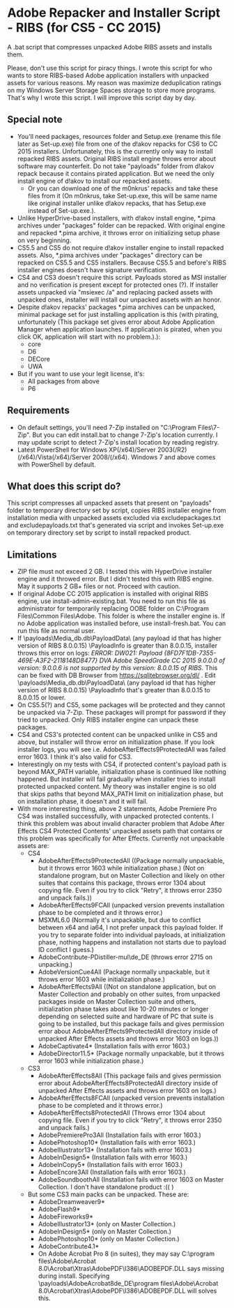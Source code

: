 # Adobe Repacker and Installer Script - RIBS (for CS5 - CC 2015)
A .bat script that compresses unpacked Adobe RIBS assets and installs them.
 
Please, don't use this script for piracy things. I wrote this script for who wants to store RIBS-based Adobe application installers with unpacked assets for various reasons. My reason was maximize deduplication ratings on my Windows Server Storage Spaces storage to store more programs. That's why I wrote this script. I will improve this script day by day.

## Special note
- You'll need packages, resources folder and Setup.exe (rename this file later as Set-up.exe) file from one of the d!akov repacks for CS6 to CC 2015 installers. Unfortunately, this is the currently only way to install repacked RIBS assets. Original RIBS install engine throws error about software may counterfeit. Do not take "payloads" folder from d!akov repack because it contains pirated application. But we need the only install engine of d!akov to install our repacked assets.
  - Or you can download one of the m0nkrus' repacks and take these files from it (On m0nkrus, take Set-up.exe, this will be same name like original installer unlike d!akov repacks, that has Setup.exe instead of Set-up.exe.).
- Unlike HyperDrive-based installers, with d!akov install engine, *.pima archives under "packages" folder can be repacked. With original engine and repacked *.pima archive, it throws error on initializing setup phase on very beginning.
- CS5.5 and CS5 do not require d!akov installer engine to install repacked assets. Also, *.pima archives under "packages" directory can be repacked on CS5.5 and CS5 installers. Because CS5.5 and before's RIBS installer engines doesn't have signature verification.
- CS4 and CS3 doesn't require this script. Payloads stored as MSI installer and no verification is present except for protected ones (?). If installer assets unpacked via "msiexec /a" and replacing packed assets with unpacked ones, installer will install our unpacked assets with an honor.
- Despite d!akov repacks' packages *.pima archives can be unpacked, minimal package set for just installing application is this (with pirating, unfortunately (This package set gives error about Adobe Application Manager when application launches. If application is pirated, when you click OK, application will start with no problem.).):
  - core
  - D6
  - DECore
  - UWA
- But if you want to use your legit license, it's:
  - All packages from above
  - P6

## Requirements
- On default settings, you'll need 7-Zip installed on "C:\Program Files\7-Zip". But you can edit install.bat to change 7-Zip's location currently. I may update script to detect 7-Zip's install location by reading registry.
- Latest PowerShell for Windows XP(/x64)/Server 2003(/R2)(/x64)/Vista(/x64)/Server 2008/(/x64). Windows 7 and above comes with PowerShell by default.

## What does this script do?
This script compresses all unpacked assets that present on "payloads" folder to temporary directory set by script, copies RIBS installer engine from installation media with unpacked assets excluded via excludepackages.txt and excludepayloads.txt that's generated via script and invokes Set-up.exe on temporary directory set by script to install repacked product.

## Limitations
- ZIP file must not exceed 2 GB. I tested this with HyperDrive installer engine and it throwed error. But I didn't tested this with RIBS engine. May it supports 2 GB+ files or not. Proceed with caution.
- If original Adobe CC 2015 application is installed with original RIBS engine, use install-admin-existing.bat. You need to run this file as administrator for temporarily replacing OOBE folder on C:\Program Files\Common Files\Adobe. This folder is where the installer engine is. If no Adobe application was installed before, use install-fresh.bat. You can run this file as normal user.
- If \payloads\Media_db.db\PayloadData\ (any payload id that has higher version of RIBS 8.0.0.15) \PayloadInfo is greater than 8.0.0.15, installer throws this error on logs: *ERROR: DW021: Payload {8FD7F1DB-7355-469E-A3F2-2118148D8477} DVA Adobe SpeedGrade CC 2015 9.0.0.0 of version: 9.0.0.6 is not supported by this version: 8.0.0.15 of RIBS.* This can be fixed with DB Browser from https://sqlitebrowser.org/dl/ . Edit \payloads\Media_db.db\PayloadData\ (any payload id that has higher version of RIBS 8.0.0.15) \PayloadInfo that's greater than 8.0.0.15 to 8.0.0.15 or lower.
- On CS5.5(?) and CS5, some packages will be protected and they cannot be unpacked via 7-Zip. These packages will prompt for password if they tried to unpacked. Only RIBS installer engine can unpack these packages.
- CS4 and CS3's protected content can be unpacked unlike in CS5 and above, but installer will throw error on initialization phase. If you look installer logs, you will see i.e. AdobeAfterEffects9ProtectedAll was failed error 1603. I think it's also valid for CS3.
- Interestingly on my tests with CS4, if protected content's payload path is beyond MAX_PATH variable, initialization phase is continued like nothing happened. But installer will fail gradually when installer tries to install protected unpacked content. My theory was installer engine is so old that skips paths that beyond MAX_PATH limit on initialization phase, but on installation phase, it doesn't and it will fail.
- With more interesting thing, above 2 statements, Adobe Premiere Pro CS4 was installed successfully, with unpacked protected contents. I think this problem was about invalid character problem that Adobe After Effects CS4 Protected Contents' unpacked assets path that contains or this problem was specifically for After Effects. Currently not unpackable assets are:
  - CS4
    - AdobeAfterEffects9ProtectedAll ((Package normally unpackable, but it throws error 1603 while initialization phase.) (Not on standalone program, but on Master Collection and likely on other suites that contains this package, throws error 1304 about copying file. Even if you try to click "Retry", it throws error 2350 and unpack fails.))
    - AdobeAfterEffects9FCAll (unpacked version prevents installation phase to be completed and it throws error.)
    - MSXML6.0 (Normally it's unpackable, but due to conflict between x64 and ia64, I not prefer unpack this payload folder. If you try to separate folder into individual payloads, at initialization phase, nothing happens and installation not starts due to payload ID conflict I guess.)
    - AdobeContribute-PDistiller-mul\de_DE (throws error 2715 on unpacking.)
    - AdobeVersionCue4All (Package normally unpackable, but it throws error 1603 while initialization phase.)
    - AdobeAfterEffects9All ((Not on standalone application, but on Master Collection and probably on other suites, from unpacked packages inside on Master Collection suite and others, initialization phase takes about like 10-20 minutes or longer depending on selected suite and hardware of PC that suite is going to be installed, but this package fails and gives permission error about AdobeAfterEffects9ProtectedAll directory inside of unpacked After Effects assets and throws error 1603 on logs.))
    - AdobeCaptivate4* (Installation fails with error 1603.)
    - AdobeDirector11.5* (Package normally unpackable, but it throws error 1603 while initialization phase.)
  - CS3
    - AdobeAfterEffects8All (This package fails and gives permission error about AdobeAfterEffects8ProtectedAll directory inside of unpacked After Effects assets and throws error 1603 on logs.)
    - AdobeAfterEffects8FCAll (unpacked version prevents installation phase to be completed and it throws error.)
    - AdobeAfterEffects8ProtectedAll (Throws error 1304 about copying file. Even if you try to click "Retry", it throws error 2350 and unpack fails.)
    - AdobePremierePro3All (Installation fails with error 1603.)
    - AdobePhotoshop10* (Installation fails with error 1603.)
    - AdobeIllustrator13* (Installation fails with error 1603.)
    - AdobeInDesign5* (Installation fails with error 1603.)
    - AdobeInCopy5* (Installation fails with error 1603.)
    - AdobeEncore3All (Installation fails with error 1603.)
    - AdobeSoundboothAll (Installation fails with error 1603 on Master Collection. I don't have standalone product :(( )
  - But some CS3 main packs can be unpacked. These are:
    - AdobeDreamweaver9*
    - AdobeFlash9*
    - AdobeFireworks9*
    - AdobeIllustrator13* (only on Master Collection.)
    - AdobeInDesign5* (only on Master Collection.)
    - AdobePhotoshop10* (only on Master Collection.)
    - AdobeContribute4.1*
    - On Adobe Acrobat Pro 8 (in suites), they may say C:\program files\Adobe\Acrobat 8.0\Acrobat\Xtras\AdobePDF\I386\ADOBEPDF.DLL says missing during install. Specifying \payloads\AdobeAcrobat8de_DE\program files\Adobe\Acrobat 8.0\Acrobat\Xtras\AdobePDF\I386\ADOBEPDF.DLL will solves this.

